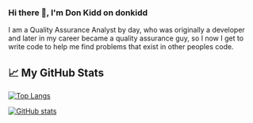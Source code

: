 ### Hi there 👋, I'm Don Kidd on donkidd

I am a Quality Assurance Analyst by day, who was originally a developer and later in my career became a quality assurance guy, so I now I get to write code to help me find problems that exist in other peoples code.  


## &#x1f4c8; My GitHub Stats

[![Top Langs](https://github-readme-stats.vercel.app/api/top-langs/?username=donkidd&hide=java,html,css&theme=radical)](https://github.com/anuraghazra/github-readme-stats)

[![GitHub stats](https://github-readme-stats.vercel.app/api?username=donkidd&theme=radical)](https://github.com/anuraghazra/github-readme-stats)


<!--
**donkidd/donkidd** is a ✨ _special_ ✨ repository because its `README.md` (this file) appears on your GitHub profile.

Here are some ideas to get you started:

- 🔭 I’m currently working on ...
- 🌱 I’m currently learning ...
- 👯 I’m looking to collaborate on ...
- 🤔 I’m looking for help with ...
- 💬 Ask me about ...
- 📫 How to reach me: ...
- 😄 Pronouns: ...
- ⚡ Fun fact: ...
-->
